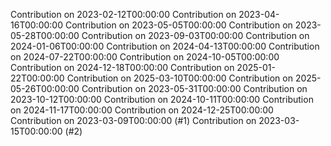Contribution on 2023-02-12T00:00:00
Contribution on 2023-04-16T00:00:00
Contribution on 2023-05-05T00:00:00
Contribution on 2023-05-28T00:00:00
Contribution on 2023-09-03T00:00:00
Contribution on 2024-01-06T00:00:00
Contribution on 2024-04-13T00:00:00
Contribution on 2024-07-22T00:00:00
Contribution on 2024-10-05T00:00:00
Contribution on 2024-12-18T00:00:00
Contribution on 2025-01-22T00:00:00
Contribution on 2025-03-10T00:00:00
Contribution on 2025-05-26T00:00:00
Contribution on 2023-05-31T00:00:00
Contribution on 2023-10-12T00:00:00
Contribution on 2024-10-11T00:00:00
Contribution on 2024-11-17T00:00:00
Contribution on 2024-12-25T00:00:00
Contribution on 2023-03-09T00:00:00 (#1)
Contribution on 2023-03-15T00:00:00 (#2)
